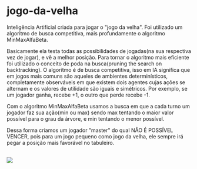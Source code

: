 # jogo-da-velha
Inteligência Artificial criada para jogar o "jogo da velha". Foi utilizado um algoritmo de busca competitiva, mais profundamente o algoritmo MinMaxAlfaBeta.

<p>Basicamente ela testa todas as possibilidades de jogadas(na sua respectiva vez de jogar), e vê a melhor posição. 
Para tornar o algoritmo mais eficiente foi utilizado o conceito de poda na busca(pruning the search on backtracking).
O algoritmo é de busca competitiva, isso em IA significa que em jogos mais comuns são aqueles de ambientes determinísticos, 
completamente observáveis em que existem dois agentes cujas ações se alternam e os valores de utilidade são iguais e simétricos.
Por exemplo, se um jogador ganha, recebe +1, o outro que perde recebe -1. </p>
<p> Com o algoritmo MinMaxAlfaBeta usamos a busca em que a cada turno um jogador faz sua ação(min ou max) sendo max tentando o maior valor possível para o grau da árvore,
e min tentando o menor possível.</p>
<p> Dessa forma criamos um jogador "master" do qual NÃO É POSSÍVEL VENCER, pois para um jogo pequeno como jogo da velha, ele sempre irá pegar a posição mais favorável no tabuleiro.</p>
<br>
  <img src="https://media.giphy.com/media/Qq7XAPjyzW1mu8B7VH/giphy.gif"/> 
